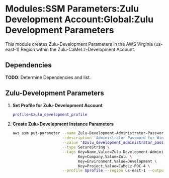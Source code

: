 # Modules:SSM Parameters:Zulu Development Account:Global:Zulu Development Parameters

This module creates Zulu-Development Parameters in the AWS Virginia (us-east-1) Region within the
Zulu-CaMeLz-Development Account.

## Dependencies

**TODO**: Determine Dependencies and list.

## Zulu-Development Parameters

1. **Set Profile for Zulu-Development Account**

    ```bash
    profile=$zulu_development_profile
    ```

1. **Create Zulu-Development Instance Parameters**

    ```bash
    aws ssm put-parameter --name Zulu-Development-Administrator-Password \
                          --description 'Administrator Password for Windows Instances' \
                          --value "$zulu_development_administrator_password" \
                          --type SecureString \
                          --tags Key=Name,Value=Zulu-Development-Administrator-Password \
                                 Key=Company,Value=Zulu \
                                 Key=Environment,Value=Development \
                                 Key=Project,Value=CaMeLz-POC-4 \
                          --profile $profile --region us-east-1 --output text
    ```
